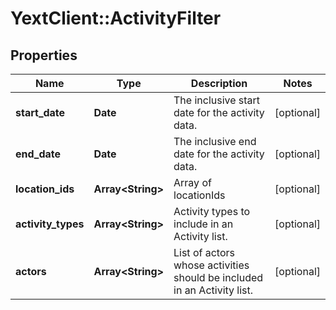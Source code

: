 # YextClient::ActivityFilter

## Properties
Name | Type | Description | Notes
------------ | ------------- | ------------- | -------------
**start_date** | **Date** | The inclusive start date for the activity data. | [optional] 
**end_date** | **Date** | The inclusive end date for the activity data. | [optional] 
**location_ids** | **Array&lt;String&gt;** | Array of locationIds | [optional] 
**activity_types** | **Array&lt;String&gt;** | Activity types to include in an Activity list. | [optional] 
**actors** | **Array&lt;String&gt;** | List of actors whose activities should be included in an Activity list. | [optional] 



